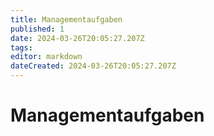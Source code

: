 ```yaml
---
title: Managementaufgaben
published: 1
date: 2024-03-26T20:05:27.207Z
tags: 
editor: markdown
dateCreated: 2024-03-26T20:05:27.207Z
---
```


# Managementaufgaben